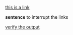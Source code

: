 [this is a link](https://something.com)

**sentence** to interrupt the links 

[verify the output](https://somethingelse.com)